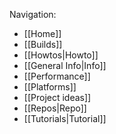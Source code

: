 Navigation:

- [[Home]]
- [[Builds]]
- [[Howtos|Howto]]
- [[General Info|Info]]
- [[Performance]]
- [[Platforms]]
- [[Project ideas]]
- [[Repos|Repo]]
- [[Tutorials|Tutorial]]
